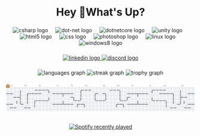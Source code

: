 <h1 align="center">Hey 👋What's Up?</h1>

###

<div align="center">
<img src="https://cdn.jsdelivr.net/gh/devicons/devicon/icons/csharp/csharp-original.svg" height="60" alt="csharp logo"  />
<img width="12" />
<img src="https://cdn.jsdelivr.net/gh/devicons/devicon/icons/dot-net/dot-net-original.svg" height="60" alt="dot-net logo"  />
<img width="12" />
<img src="https://cdn.jsdelivr.net/gh/devicons/devicon/icons/dotnetcore/dotnetcore-original.svg" height="60" alt="dotnetcore logo"  />
<img width="12" />
<img src="https://cdn.jsdelivr.net/gh/devicons/devicon/icons/unity/unity-original.svg" height="60" alt="unity logo"  />
<img width="12" />
<img src="https://cdn.jsdelivr.net/gh/devicons/devicon/icons/html5/html5-original.svg" height="60" alt="html5 logo"  />
<img width="12" />
<img src="https://cdn.jsdelivr.net/gh/devicons/devicon/icons/css3/css3-original.svg" height="60" alt="css logo"  />
<img width="12" />
<img src="https://cdn.jsdelivr.net/gh/devicons/devicon/icons/photoshop/photoshop-plain.svg" height="60" alt="photoshop logo"  />
<img width="12" />
<img src="https://cdn.jsdelivr.net/gh/devicons/devicon/icons/linux/linux-original.svg" height="60" alt="linux logo"  />
<img width="12" />
<img src="https://cdn.jsdelivr.net/gh/devicons/devicon/icons/windows8/windows8-original.svg" height="60" alt="windows8 logo"  />
</div>

###

<div align="center">
<a href="https://www.linkedin.com/in/yousef-waleed-6555472a6/" target="_blank">
<img src="https://img.shields.io/static/v1?message=LinkedIn&logo=linkedin&label=&color=0077B5&logoColor=white&labelColor=&style=for-the-badge" height="25" alt="linkedin logo"  />
</a>
<a href="https://discord.com/users/494954574289960960" target="_blank">
<img src="https://img.shields.io/static/v1?message=Discord&logo=discord&label=&color=7289DA&logoColor=white&labelColor=&style=for-the-badge" height="25" alt="discord logo"  />
</a>
</div>

###

<div align="center">
<div align="center">
<img src="https://github-readme-stats.vercel.app/api/top-langs?username=joewaleed&locale=en&hide_title=false&layout=compact&card_width=320&langs_count=5&theme=tokyonight&hide_border=false&order=2" height="150" alt="languages graph"  />
<img src="https://streak-stats.demolab.com?user=joewaleed&locale=en&mode=daily&theme=tokyonight&hide_border=false&border_radius=5&order=3" height="150" alt="streak graph"  />
<img src="https://github-profile-trophy.vercel.app?username=joewaleed&theme=tokyonight&column=-1&row=1&margin-w=8&margin-h=8&no-bg=true&no-frame=true&order=4" height="150" alt="trophy graph"  />
</div>

###

<picture>
<source media="(prefers-color-scheme: dark)" srcset="https://raw.githubusercontent.com/joewaleed/joewaleed/output/pacman-contribution-graph-dark.svg">
<source media="(prefers-color-scheme: light)" srcset="https://raw.githubusercontent.com/joewaleed/joewaleed/output/pacman-contribution-graph.svg">
<img alt="pacman contribution graph" src="https://raw.githubusercontent.com/joewaleed/joewaleed/output/pacman-contribution-graph.svg">
</picture>

###

<div align="center">
<a href="https://open.spotify.com/user/flm49unhqejg30ylp7dnnviqu">
<img src="https://spotify-recently-played-readme.vercel.app/api?user=flm49unhqejg30ylp7dnnviqu&count=5&unique=true" alt="Spotify recently played"  />
</a>
</div>

###
